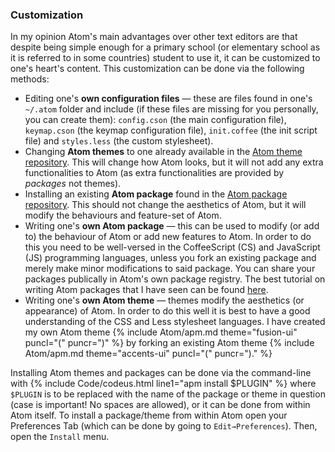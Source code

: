 ### Customization
In my opinion Atom's main advantages over other text editors are that despite being simple enough for a primary school (or elementary school as it is referred to in some countries) student to use it, it can be customized to one's heart's content. This customization can be done via the following methods:

* Editing one's **own configuration files** &mdash; these are files found in one's `~/.atom` folder and include (if these files are missing for you personally, you can create them): `config.cson` (the main configuration file), `keymap.cson` (the keymap configuration file), `init.coffee` (the init script file) and `styles.less` (the custom stylesheet).
* Changing **Atom themes** to one already available in the [Atom theme repository](https://atom.io/themes). This will change how Atom looks, but it will not add any extra functionalities to Atom (as extra functionalities are provided by *packages* not themes).
* Installing an existing **Atom package** found in the [Atom package repository](https://atom.io/packages). This should not change the aesthetics of Atom, but it will modify the behaviours and feature-set of Atom.
* Writing one's **own Atom package** &mdash; this can be used to modify (or add to) the behaviour of Atom or add new features to Atom. In order to do this you need to be well-versed in the CoffeeScript (CS) and JavaScript (JS) programming languages, unless you fork an existing package and merely make minor modifications to said package. You can share your packages publically in Atom's own package registry. The best tutorial on writing Atom packages that I have seen can be found [here](http://www.sitepoint.com/how-to-write-a-syntax-highlighting-package-for-atom/).
* Writing one's **own Atom theme** &mdash; themes modify the aesthetics (or appearance) of Atom. In order to do this well it is best to have a good understanding of the CSS and Less stylesheet languages. I have created my own Atom theme {% include Atom/apm.md theme="fusion-ui" puncl="(" puncr=")" %} by forking an existing Atom theme {% include Atom/apm.md theme="accents-ui" puncl="(" puncr=")." %}

Installing Atom themes and packages can be done via the command-line with {% include Code/codeus.html line1="apm install $PLUGIN" %} where `$PLUGIN` is to be replaced with the name of the package or theme in question (case is important! No spaces are allowed), or it can be done from within Atom itself. To install a package/theme from within Atom open your Preferences Tab (which can be done by going to <code>Edit&rarr;Preferences</code>). Then, open the `Install` menu.
